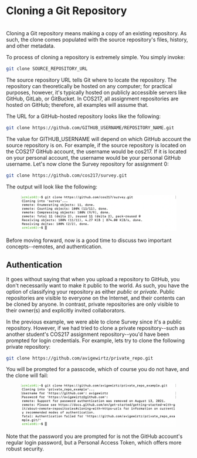 # Cloning a Git Repository

\
Cloning a Git repository means making a copy of an existing repository. As such, the clone comes populated with the source repository's files, history, and other metadata. &#x20;

To process of cloning a repository is extremely simple. You simply invoke:

```bash
git clone SOURCE_REPOSITORY_URL
```

The source repository URL tells Git where to locate the repository. The repository can theoretically be hosted on any computer; for practical purposes, however, it's typically hosted on publicly accessible servers like GitHub, GitLab, or GitBucket. In COS217, all assignment repositories are hosted on GitHub; therefore, all examples will assume that.

The URL for a GitHub-hosted repository looks like the following:

```bash
git clone https://github.com/GITHUB_USERNAME/REPOSITORY_NAME.git
```

The value for GITHUB\_USERNAME will depend on which GitHub account the source repository is on. For example, if the source repository is located on the COS217 GitHub account, the username would be cos217. If it is located on your personal account, the username would be your personal GitHub username. Let's now clone the Survey repository for assignment 0:

```bash
git clone https://github.com/cos217/survey.git
```

The output will look like the following:

<figure><img src="../.gitbook/assets/Screenshot 2023-05-04 at 8.00.49 PM (1).png" alt=""><figcaption></figcaption></figure>

Before moving forward, now is a good time to discuss two important concepts--remotes, and authentication.&#x20;

## Authentication

It goes without saying that when you upload a repository to GitHub, you don't necessarily want to make it public to the world. As such, you have the option of classifying your repository as either _public_ or _private_. Public repositories are visible to everyone on the Internet, and their contents can be cloned by anyone. In contrast, private repositories are only visible to their owner(s) and explicitly invited collaborators.&#x20;

In the previous example, we were able to clone Survey since it's a public repository. However, if we had tried to clone a private repository--such as another student's COS217 assignment repository--you'd have been prompted for login credentials. For example, lets try to clone the following private repository:

```bash
git clone https://github.com/avigewirtz/private_repo.git
```

You will be prompted for a passcode, which of course you do not have, and the clone will fail:

<figure><img src="../.gitbook/assets/Screenshot 2023-05-04 at 8.29.51 PM.png" alt=""><figcaption></figcaption></figure>

Note that the password you are prompted for is not the GitHub account's regular login password, but a Personal Access Token, which offers more robust security.&#x20;
